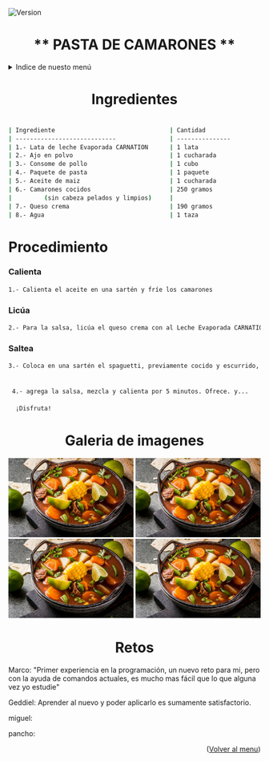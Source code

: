 <a name="top"></a>

![Version](https://img.shields.io/badge/version-v1.0.0-ff69b4)

<div align="center">
<h1>** PASTA DE CAMARONES **</h1>
</div>


<details>
  <summary>Indice de nuesto menú</summary>
  <ol>
    <li>
      <a href="#ing">Ingredientes</a>
    </li>
    <li>
      <a href="#proc">Procedimiento</a>
      <ul>
          <li>1.- Calienta</li>
          <li>2.- Licúa</li>
          <li>3.- Saltea</li>
      </ul>
    </li>
    <li><a href="#galeria">Galería de imagenes</a></li>
    <li><a href="#retos">Los retos que enfrentamos como equipo :</a>
      <ul>
          <li>Uriel Vera</li>
          <li>Josue Colin</li>
          <li>Marco Angeles</li>
          <li>Integrante 4</li>
          <li>Integrante 5</li>
          <li>Integrante 6</li>
          <li>Integrante 7</li>
          <li>Integrante 8</li>
      </ul>
    </li>
  </ol>
</details>




<div align="center">    
<a name="ing"></a>
<h1> Ingredientes </h1>
  
  ```sh
  
| Ingrediente                                | Cantidad                 | 
| ----------------------------               | ---------------          | 
| 1.- Lata de leche Evaporada CARNATION      | 1 lata                   | 
| 2.- Ajo en polvo                           | 1 cucharada              | 
| 3.- Consome de pollo                       | 1 cubo                   | 
| 4.- Paquete de pasta                       | 1 paquete                | 
| 5.- Aceite de maiz                         | 1 cucharada              | 
| 6.- Camarones cocidos                      | 250 gramos               | 
|         (sin cabeza pelados y limpios)     |                          | 
| 7.- Queso crema                            | 190 gramos               | 
| 8.- Agua                                   | 1 taza                   | 
  
  ```
  
</div>

<div>
   <a name="proc"></a>
 <h1> Procedimiento </h1>
 
 <h3>Calienta</h3>
    
  ```sh
 1.- Calienta el aceite en una sartén y fríe los camarones
 
  
  ```
  
 <h3>Licúa</h3>
 
 ```sh
 2.- Para la salsa, licúa el queso crema con al Leche Evaporada CARNATION, el cubo de consomé de pollo, ajo en polvo y el agua
 

  ```
 <h3>Saltea</h3>

```sh
3.- Coloca en una sartén el spaguetti, previamente cocido y escurrido, y los camarones
 

 4.- agrega la salsa, mezcla y calienta por 5 minutos. Ofrece. y...

  ¡Disfruta!
  ```
<div>
  
<div align="center">
<a name="galeria"></a>
<h1>Galeria de imagenes</h1>  
<img  src="images/caldo.jpeg" width="250px"/>
<img  src="images/caldo.jpeg" width="250px"/>
<img  src="images/caldo.jpeg" width="250px"/>  
<img  src="images/caldo.jpeg" width="250px"/>  
</div>

<div align="center">
<a name="retos"></a>
<h1>Retos</h1>  
<div align="left">
  <p>Marco: "Primer experiencia en la programación, un nuevo reto para mi, pero con la ayuda de comandos actuales, es mucho mas fácil que lo que alguna vez yo estudie" </p>
  <p>Geddiel: Aprender al nuevo y poder aplicarlo es sumamente satisfactorio.</p>
  <p>miguel: </p>
  <p>pancho: </p> 
</div>
</div>



<p align="right">(<a href="#top">Volver al menu</a>)</p>





